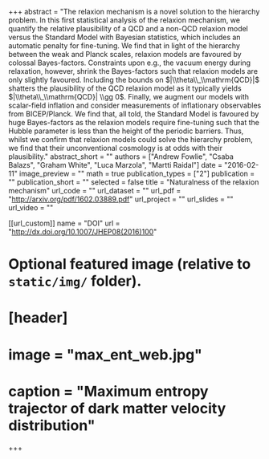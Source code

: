 +++
abstract = "The relaxion mechanism is a novel solution to the hierarchy problem. In this first statistical analysis of the relaxion mechanism, we quantify the relative plausibility of a QCD and a non-QCD relaxion model versus the Standard Model with Bayesian statistics, which includes an automatic penalty for fine-tuning. We find that in light of the hierarchy between the weak and Planck scales, relaxion models are favoured by colossal Bayes-factors. Constraints upon e.g., the vacuum energy during relaxation, however, shrink the Bayes-factors such that relaxion models are only slightly favoured. Including the bounds on $|\\theta\\_\\mathrm{QCD}|$ shatters the plausibility of the QCD relaxion model as it typically yields $|\\theta\\_\\mathrm{QCD}| \\gg 0$. Finally, we augment our models with scalar-field inflation and consider measurements of inflationary observables from BICEP/Planck. We find that, all told, the Standard Model is favoured by huge Bayes-factors as the relaxion models require fine-tuning such that the Hubble parameter is less than the height of the periodic barriers. Thus, whilst we confirm that relaxion models could solve the hierarchy problem, we find that their unconventional cosmology is at odds with their plausibility."
abstract_short = ""
authors = ["Andrew Fowlie", "Csaba Balazs", "Graham White", "Luca Marzola", "Martti Raidal"]
date = "2016-02-11"
image_preview = ""
math = true
publication_types = ["2"]
publication = ""
publication_short = ""
selected = false
title = "Naturalness of the relaxion mechanism"
url_code = ""
url_dataset = ""
url_pdf = "http://arxiv.org/pdf/1602.03889.pdf"
url_project = ""
url_slides = ""
url_video = ""

[[url_custom]]
name = "DOI"
url = "http://dx.doi.org/10.1007/JHEP08(2016)100"

# Optional featured image (relative to `static/img/` folder).
# [header]
#   image = "max_ent_web.jpg"
#   caption = "Maximum entropy trajector of dark matter velocity distribution"

+++
